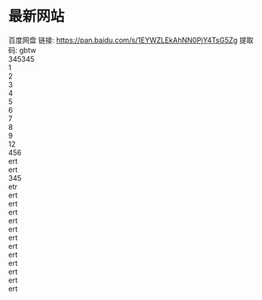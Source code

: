 # 最新网站
百度网盘 链接: https://pan.baidu.com/s/1EYWZLEkAhNN0PjY4TsG5Zg 提取码: gbtw<br>
345345<br>
1<br>
2<br>
3<br>
4<br>
5<br>
6<br>
7<br>
8<br>
9<br>
12<br>
456<br>
ert<br>
ert<br>
345<br>
etr<br>
ert<br>
ert<br>
ert<br>
ert<br>
ert<br>
ert<br>
ert<br>
ert<br>
ert<br>
ert<br>
ert<br>
ert<br>
